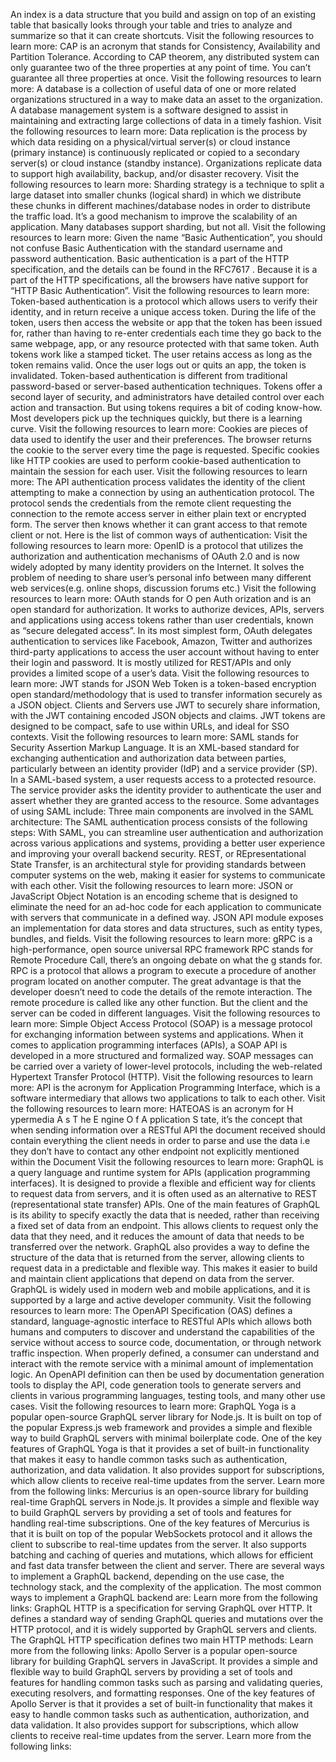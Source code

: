 An index is a data structure that you build and assign on top of an existing table that basically looks through your table and tries to analyze and summarize so that it can create shortcuts.
Visit the following resources to learn more:
CAP is an acronym that stands for Consistency, Availability and Partition Tolerance. According to CAP theorem, any distributed system can only guarantee two of the three properties at any point of time. You can’t guarantee all three properties at once.
Visit the following resources to learn more:
A database is a collection of useful data of one or more related organizations structured in a way to make data an asset to the organization. A database management system is a software designed to assist in maintaining and extracting large collections of data in a timely fashion.
Visit the following resources to learn more:
Data replication is the process by which data residing on a physical/virtual server(s) or cloud instance (primary instance) is continuously replicated or copied to a secondary server(s) or cloud instance (standby instance). Organizations replicate data to support high availability, backup, and/or disaster recovery.
Visit the following resources to learn more:
Sharding strategy is a technique to split a large dataset into smaller chunks (logical shard) in which we distribute these chunks in different machines/database nodes in order to distribute the traffic load. It’s a good mechanism to improve the scalability of an application. Many databases support sharding, but not all.
Visit the following resources to learn more:
Given the name “Basic Authentication”, you should not confuse Basic Authentication with the standard username and password authentication. Basic authentication is a part of the HTTP specification, and the details can be 
found in the RFC7617
.
Because it is a part of the HTTP specifications, all the browsers have native support for “HTTP Basic Authentication”.
Visit the following resources to learn more:
Token-based authentication is a protocol which allows users to verify their identity, and in return receive a unique access token. During the life of the token, users then access the website or app that the token has been issued for, rather than having to re-enter credentials each time they go back to the same webpage, app, or any resource protected with that same token.
Auth tokens work like a stamped ticket. The user retains access as long as the token remains valid. Once the user logs out or quits an app, the token is invalidated.
Token-based authentication is different from traditional password-based or server-based authentication techniques. Tokens offer a second layer of security, and administrators have detailed control over each action and transaction.
But using tokens requires a bit of coding know-how. Most developers pick up the techniques quickly, but there is a learning curve.
Visit the following resources to learn more:
Cookies are pieces of data used to identify the user and their preferences. The browser returns the cookie to the server every time the page is requested. Specific cookies like HTTP cookies are used to perform cookie-based authentication to maintain the session for each user.
Visit the following resources to learn more:
The API authentication process validates the identity of the client attempting to make a connection by using an authentication protocol. The protocol sends the credentials from the remote client requesting the connection to the remote access server in either plain text or encrypted form. The server then knows whether it can grant access to that remote client or not.
Here is the list of common ways of authentication:
Visit the following resources to learn more:
OpenID is a protocol that utilizes the authorization and authentication mechanisms of OAuth 2.0 and is now widely adopted by many identity providers on the Internet. It solves the problem of needing to share user’s personal info between many different web services(e.g. online shops, discussion forums etc.)
Visit the following resources to learn more:
OAuth stands for 
O
pen 
Auth
orization and is an open standard for authorization. It works to authorize devices, APIs, servers and applications using access tokens rather than user credentials, known as “secure delegated access”.
In its most simplest form, OAuth delegates authentication to services like Facebook, Amazon, Twitter and authorizes third-party applications to access the user account 
without
 having to enter their login and password.
It is mostly utilized for REST/APIs and only provides a limited scope of a user’s data.
Visit the following resources to learn more:
JWT stands for JSON Web Token is a token-based encryption open standard/methodology that is used to transfer information securely as a JSON object. Clients and Servers use JWT to securely share information, with the JWT containing encoded JSON objects and claims. JWT tokens are designed to be compact, safe to use within URLs, and ideal for SSO contexts.
Visit the following resources to learn more:
SAML
 stands for Security Assertion Markup Language. It is an XML-based standard for exchanging authentication and authorization data between parties, particularly between an identity provider (IdP) and a service provider (SP). In a SAML-based system, a user requests access to a protected resource. The service provider asks the identity provider to authenticate the user and assert whether they are granted access to the resource.
Some advantages of using SAML include:
Three main components are involved in the SAML architecture:
The SAML authentication process consists of the following steps:
With SAML, you can streamline user authentication and authorization across various applications and systems, providing a better user experience and improving your overall backend security.
REST, or REpresentational State Transfer, is an architectural style for providing standards between computer systems on the web, making it easier for systems to communicate with each other.
Visit the following resources to learn more:
JSON or JavaScript Object Notation is an encoding scheme that is designed to eliminate the need for an ad-hoc code for each application to communicate with servers that communicate in a defined way. JSON API module exposes an implementation for data stores and data structures, such as entity types, bundles, and fields.
Visit the following resources to learn more:
gRPC is a high-performance, open source universal RPC framework
RPC stands for Remote Procedure Call, there’s an ongoing debate on what the g stands for. RPC is a protocol that allows a program to execute a procedure of another program located on another computer. The great advantage is that the developer doesn’t need to code the details of the remote interaction. The remote procedure is called like any other function. But the client and the server can be coded in different languages.
Visit the following resources to learn more:
Simple Object Access Protocol (SOAP) is a message protocol for exchanging information between systems and applications. When it comes to application programming interfaces (APIs), a SOAP API is developed in a more structured and formalized way. SOAP messages can be carried over a variety of lower-level protocols, including the web-related Hypertext Transfer Protocol (HTTP).
Visit the following resources to learn more:
API is the acronym for Application Programming Interface, which is a software intermediary that allows two applications to talk to each other.
Visit the following resources to learn more:
HATEOAS is an acronym for 
H
ypermedia 
A
s 
T
he 
E
ngine 
O
f 
A
pplication 
S
tate, it’s the concept that when sending information over a RESTful API the document received should contain everything the client needs in order to parse and use the data i.e they don’t have to contact any other endpoint not explicitly mentioned within the Document
Visit the following resources to learn more:
GraphQL is a query language and runtime system for APIs (application programming interfaces). It is designed to provide a flexible and efficient way for clients to request data from servers, and it is often used as an alternative to REST (representational state transfer) APIs.
One of the main features of GraphQL is its ability to specify exactly the data that is needed, rather than receiving a fixed set of data from an endpoint. This allows clients to request only the data that they need, and it reduces the amount of data that needs to be transferred over the network.
GraphQL also provides a way to define the structure of the data that is returned from the server, allowing clients to request data in a predictable and flexible way. This makes it easier to build and maintain client applications that depend on data from the server.
GraphQL is widely used in modern web and mobile applications, and it is supported by a large and active developer community.
Visit the following resources to learn more:
The OpenAPI Specification (OAS) defines a standard, language-agnostic interface to RESTful APIs which allows both humans and computers to discover and understand the capabilities of the service without access to source code, documentation, or through network traffic inspection. When properly defined, a consumer can understand and interact with the remote service with a minimal amount of implementation logic.
An OpenAPI definition can then be used by documentation generation tools to display the API, code generation tools to generate servers and clients in various programming languages, testing tools, and many other use cases.
Visit the following resources to learn more:
GraphQL Yoga is a popular open-source GraphQL server library for Node.js. It is built on top of the popular Express.js web framework and provides a simple and flexible way to build GraphQL servers with minimal boilerplate code.
One of the key features of GraphQL Yoga is that it provides a set of built-in functionality that makes it easy to handle common tasks such as authentication, authorization, and data validation. It also provides support for subscriptions, which allow clients to receive real-time updates from the server.
Learn more from the following links:
Mercurius is an open-source library for building real-time GraphQL servers in Node.js. It provides a simple and flexible way to build GraphQL servers by providing a set of tools and features for handling real-time subscriptions.
One of the key features of Mercurius is that it is built on top of the popular WebSockets protocol and it allows the client to subscribe to real-time updates from the server. It also supports batching and caching of queries and mutations, which allows for efficient and fast data transfer between the client and server.
There are several ways to implement a GraphQL backend, depending on the use case, the technology stack, and the complexity of the application. The most common ways to implement a GraphQL backend are:
Learn more from the following links:
GraphQL HTTP is a specification for serving GraphQL over HTTP. It defines a standard way of sending GraphQL queries and mutations over the HTTP protocol, and it is widely supported by GraphQL servers and clients.
The GraphQL HTTP specification defines two main HTTP methods:
Learn more from the following links:
Apollo Server is a popular open-source library for building GraphQL servers in JavaScript. It provides a simple and flexible way to build GraphQL servers by providing a set of tools and features for handling common tasks such as parsing and validating queries, executing resolvers, and formatting responses.
One of the key features of Apollo Server is that it provides a set of built-in functionality that makes it easy to handle common tasks such as authentication, authorization, and data validation. It also provides support for subscriptions, which allow clients to receive real-time updates from the server.
Learn more from the following links:
